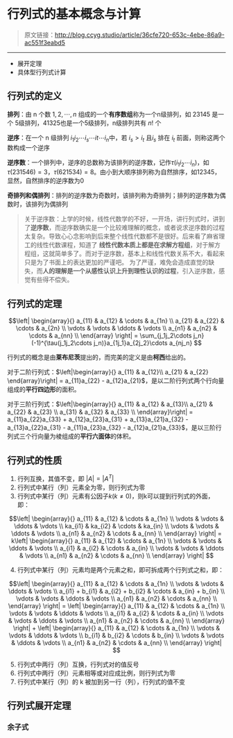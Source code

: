 # 行列式的基本概念与计算

[annotation]: <id> (36cfe720-653c-4ebe-86a9-ac551f3eabd5)
[annotation]: <status> (protect)
[annotation]: <create_time> (2019-05-02 22:59:48)
[annotation]: <category> (数学理论)
[annotation]: <tags> (线性代数)
[annotation]: <comments> (false)

> 原文链接：<http://blog.ccyg.studio/article/36cfe720-653c-4ebe-86a9-ac551f3eabd5>

---

- 展开定理
- 具体型行列式计算

## 行列式的定义

**排列**：由 n 个数 $1,2,\cdots,n$ 组成的一个**有序数组**称为一个n级排列，如 23145 是一个 5级排列，41325也是一个5级排列，n级排列共有 $n!$ 个 

**逆序**：在一个 n 级排列 $i_1i_2\cdots i_s\cdots it\cdots i_n$中，若 $i_s > i_t$ 且$i_s$ 排在 $i_t$ 前面，则称这两个数构成一个逆序 

**逆序数**：一个排列中，逆序的总数称为该排列的逆序数，记作$\tau(i_1i_2\cdots i_n)$，如$\tau(231546)=3$，$\tau(621534)=8$。由小到大顺序排列称为自然排序，如12345，显然，自然排序的逆序数为0

**奇排列和偶排列**：排列的逆序数为奇数时，该排列称为奇排列；排列的逆序数为偶数时，该排列为偶排列

> 关于逆序数：上学的时候，线性代数学的不好，一开场，讲行列式时，讲到了**逆序数**，而逆序数确实是一个比较难理解的概念，或者说求逆序数的过程太复杂。导致心心念影响到后来整个线性代数都不是很好。后来看了麻省理工的线性代数课程，知道了 **线性代数本质上都是在求解方程组**，对于解方程组，这就简单多了。而对于逆序数，基本上和线性代数关系不大，看起来只是为了书面上的表达更加的严谨吧。
> 为了严谨，难免会造成直觉的缺失，而**人的理解是一个从感性认识上升到理性认识的过程**，引入逆序数，感觉有些得不偿失。

## 行列式的定理

$$\left|
\begin{array}{}
a_{11} & a_{12} & \cdots & a_{1n} \\
a_{21} & a_{22} & \cdots & a_{2n} \\
\vdots & \vdots & \ddots &  \vdots \\
a_{n1} & a_{n2} & \cdots & a_{nn} \\
\end{array}
\right| = \sum_{j_1j_2\cdots j_n}(-1)^{\tau(j_1j_2\cdots j_n)}a_{1j_1}a_{2j_2}\cdots a_{nj_n}
$$

行列式的概念是由**莱布尼茨**提出的，而完美的定义是由**柯西**给出的。

对于二阶行列式：$\left|\begin{array}{} a_{11} & a_{12}\\ a_{21} & a_{22}   
\end{array}\right| = a_{11}a_{22} - a_{12}a_{21}$，是以二阶行列式两个行向量组成的**平行四边形**的面积。

对于三阶行列式：$\left|\begin{array}{} a_{11} & a_{12} & a_{13}\\ a_{21} & a_{22} & a_{23} \\ a_{31} & a_{32} & a_{33} \\
\end{array}\right| = a_{11}a_{22}a_{33} + a_{12}a_{23}a_{31} + a_{13}a_{21}a_{32} - a_{13}a_{22}a_{31} - a_{11}a_{23}a_{32} - a_{12}a_{21}a_{33}$，是以三阶行列式三个行向量为棱组成的**平行六面体**的体积。

## 行列式的性质

1. 行列互换，其值不变，即 $|A| = |A^T|$
2. 行列式中某行（列）元素全为零，则行列式为零
3. 行列式中某行（列）元素有公因子$k(k\neq0)$，则k可以提到行列式的外面，即：

$$\left|
\begin{array}{}
a_{11} & a_{12} & \cdots & a_{1n} \\
\vdots & \vdots & \ddots & \vdots \\
ka_{i1} & ka_{i2} & \cdots & ka_{in} \\
\vdots & \vdots & \ddots & \vdots \\
a_{n1} & a_{n2} & \cdots & a_{nn} \\
\end{array}
\right| = k\left|
\begin{array}{}
a_{11} & a_{12} & \cdots & a_{1n} \\
\vdots & \vdots & \ddots & \vdots \\
a_{i1} & a_{i2} & \cdots & a_{in} \\
\vdots & \vdots & \ddots & \vdots \\
a_{n1} & a_{n2} & \cdots & a_{nn} \\
\end{array}
\right|
$$

4. 行列式中某行（列）元素均是两个元素之和，即可拆成两个行列式之和，即：

$$\left|
\begin{array}{}
a_{11} & a_{12} & \cdots & a_{1n} \\
\vdots & \vdots & \ddots & \vdots \\
a_{i1} + b_{i1} & a_{i2} + b_{i2} & \cdots & a_{in} + b_{in} \\
\vdots & \vdots & \ddots & \vdots \\
a_{n1} & a_{n2} & \cdots & a_{nn} \\
\end{array}
\right| = \left|
\begin{array}{}
a_{11} & a_{12} & \cdots & a_{1n} \\
\vdots & \vdots & \ddots & \vdots \\
a_{i1} & a_{i2} & \cdots & a_{in} \\
\vdots & \vdots & \ddots & \vdots \\
a_{n1} & a_{n2} & \cdots & a_{nn} \\
\end{array}
\right| + \left|
\begin{array}{}
a_{11} & a_{12} & \cdots & a_{1n} \\
\vdots & \vdots & \ddots & \vdots \\
b_{i1} & b_{i2} & \cdots & b_{in} \\
\vdots & \vdots & \ddots & \vdots \\
a_{n1} & a_{n2} & \cdots & a_{nn} \\
\end{array}
\right|
$$

5. 行列式中两行（列）互换，行列式对的值反号
6. 行列式中两行（列）元素相等或对应成比例，则行列式为零
7. 行列式中某行（列）的 k 被加到另一行（列），行列式的值不变

## 行列式展开定理

### 余子式

